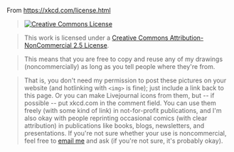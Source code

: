 From https://xkcd.com/license.html

> [![Creative Commons License](https://creativecommons.org/images/public/somerights20.png)](http://creativecommons.org/licenses/by-nc/2.5/)

> This work is licensed under a [Creative Commons Attribution-NonCommercial 2.5 License](http://creativecommons.org/licenses/by-nc/2.5/).

> This means that you are free to copy and reuse any of my drawings (noncommercially) as long as you tell people where they're from.

> That is, you don't need my permission to post these pictures on your website (and hotlinking with `<img>` is fine); just include a link back to this page. Or you can make Livejournal icons from them, but -- if possible -- put xkcd.com in the comment field. You can use them freely (with some kind of link) in not-for-profit publications, and I'm also okay with people reprinting occasional comics (with clear attribution) in publications like books, blogs, newsletters, and presentations. If you're not sure whether your use is noncommercial, feel free to [email me](mailto:xkcd@xkcd.com) and ask (if you're not sure, it's probably okay).
